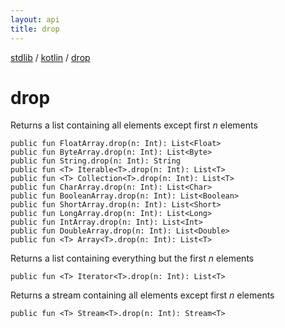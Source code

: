 ```yaml
---
layout: api
title: drop
---
```

[stdlib](../index.md) / [kotlin](index.md) / [drop](drop.md)

# drop
Returns a list containing all elements except first *n* elements
```
public fun FloatArray.drop(n: Int): List<Float>
public fun ByteArray.drop(n: Int): List<Byte>
public fun String.drop(n: Int): String
public fun <T> Iterable<T>.drop(n: Int): List<T>
public fun <T> Collection<T>.drop(n: Int): List<T>
public fun CharArray.drop(n: Int): List<Char>
public fun BooleanArray.drop(n: Int): List<Boolean>
public fun ShortArray.drop(n: Int): List<Short>
public fun LongArray.drop(n: Int): List<Long>
public fun IntArray.drop(n: Int): List<Int>
public fun DoubleArray.drop(n: Int): List<Double>
public fun <T> Array<T>.drop(n: Int): List<T>
```
Returns a list containing everything but the first *n* elements
```
public fun <T> Iterator<T>.drop(n: Int): List<T>
```
Returns a stream containing all elements except first *n* elements
```
public fun <T> Stream<T>.drop(n: Int): Stream<T>
```
